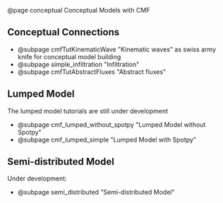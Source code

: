 @page conceptual Conceptual Models with CMF

## Conceptual Connections

  - @subpage cmfTutKinematicWave "Kinematic waves" as swiss army knife 
    for conceptual model building
  - @subpage simple_infiltration "Infiltration"
  - @subpage cmfTutAbstractFluxes "Abstract fluxes"
  
## Lumped Model

The lumped model tutorials are still under development

  - @subpage cmf_lumped_without_spotpy "Lumped Model without Spotpy"
  - @subpage cmf_lumped_simple "Lumped Model with Spotpy"

## Semi-distributed Model

Under development:

  - @subpage semi_distributed "Semi-distributed Model"

